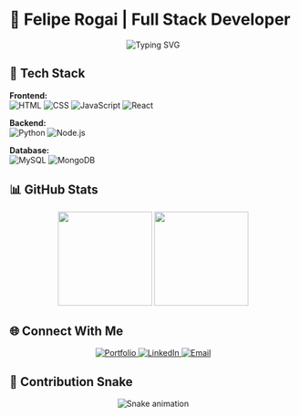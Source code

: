 # 👋 Felipe Rogai | Full Stack Developer

<div align="center">
  <img src="https://readme-typing-svg.demolab.com?font=Fira+Code&weight=600&pause=1000&color=9835E8&width=435&lines=Hello+World!;Full+Stack+Developer;Open+to+Collaborate" alt="Typing SVG" />
</div>

## 🚀 Tech Stack

**Frontend:**  
![HTML](https://img.shields.io/badge/-HTML5-E34F26?style=flat&logo=html5&logoColor=white)
![CSS](https://img.shields.io/badge/-CSS3-1572B6?style=flat&logo=css3&logoColor=white)
![JavaScript](https://img.shields.io/badge/-JavaScript-F7DF1E?style=flat&logo=javascript&logoColor=black)
![React](https://img.shields.io/badge/-React-61DAFB?style=flat&logo=react&logoColor=black)

**Backend:**  
![Python](https://img.shields.io/badge/-Python-3776AB?style=flat&logo=python&logoColor=white)
![Node.js](https://img.shields.io/badge/-Node.js-339933?style=flat&logo=node.js&logoColor=white)

**Database:**  
![MySQL](https://img.shields.io/badge/-MySQL-4479A1?style=flat&logo=mysql&logoColor=white)
![MongoDB](https://img.shields.io/badge/-MongoDB-47A248?style=flat&logo=mongodb&logoColor=white)

## 📊 GitHub Stats

<div align="center">
  <img height="165" src="https://github-readme-stats.vercel.app/api?username=feliperogai&show_icons=true&theme=dark&hide_border=true" />
  <img height="165" src="https://github-readme-stats.vercel.app/api/top-langs/?username=feliperogai&layout=compact&theme=dark&hide_border=true" />
</div>

## 🌐 Connect With Me

<div align="center">
  <a href="https://therogai.com" target="_blank">
    <img src="https://img.shields.io/badge/Portfolio-6C63FF?style=for-the-badge&logo=web&logoColor=white" alt="Portfolio"/>
  </a>
  <a href="https://www.linkedin.com/in/feliperogai/" target="_blank">
    <img src="https://img.shields.io/badge/LinkedIn-0077B5?style=for-the-badge&logo=linkedin&logoColor=white" alt="LinkedIn"/>
  </a>
  <a href="mailto:feliperogai@hotmailmail.com">
    <img src="https://img.shields.io/badge/Email-0078D4?style=for-the-badge&logo=microsoft-outlook&logoColor=white" alt="Email"/>
  </a>
</div>

## 🐍 Contribution Snake

<div align="center">
  <img src="https://raw.githubusercontent.com/feliperogai/feliperogai/output/github-contribution-grid-snake-dark.svg" alt="Snake animation" />
</div>

